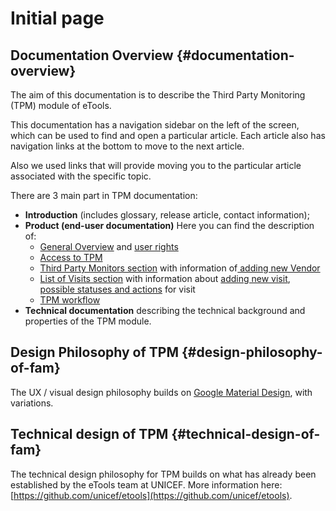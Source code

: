 # Initial page

## Documentation Overview {#documentation-overview}

The aim of this documentation is to describe the Third Party Monitoring \(TPM\) module of eTools.

This documentation has a navigation sidebar on the left of the screen, which can be used to find and open a particular article. Each article also has navigation links at the bottom to move to the next article.

Also we used links that will provide moving you to the particular article associated with the specific topic.

There are 3 main part in TPM documentation:

* **Introduction** \(includes glossary, release article, contact information\);
* **Product \(end-user documentation\)** Here you can find the description of:
  * [General Overview](product-end-user-documentation/overview/) and [user rights](product-end-user-documentation/overview/user-rights-and-permissions.md)
  * [Access to TPM](product-end-user-documentation/how-to-get-to-the-tpm.md)
  * [Third Party Monitors section](product-end-user-documentation/third-party-monitors-section/) with information of[ adding new Vendor](product-end-user-documentation/third-party-monitors-section/how-to-add-new-vendor.md)
  * [List of Visits section](product-end-user-documentation/list-of-visits-section/) with information about [adding new visit](product-end-user-documentation/list-of-visits-section/how-to-add-new-visit.md), [possible statuses and actions](product-end-user-documentation/list-of-visits-section/statuses-and-actions/) for visit 
  * [TPM workflow](product-end-user-documentation/tpm-workflow.md) 
* **Technical documentation** describing the technical background and properties of the TPM module.

## Design Philosophy of TPM {#design-philosophy-of-fam}

The UX / visual design philosophy builds on [Google Material Design](https://material.io/guidelines/), with variations.

## Technical design of TPM {#technical-design-of-fam}

The technical design philosophy for TPM builds on what has already been established by the eTools team at UNICEF. More information here: [https://github.com/unicef/etools](https://github.com/unicef/etools).

